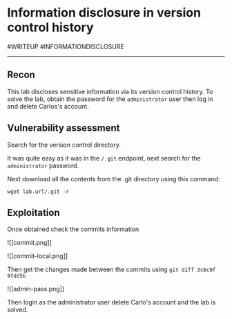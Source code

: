 # Information disclosure in version control history

#WRITEUP 
#INFORMATIONDISCLOSURE 

<hr>

## Recon

This lab discloses sensitive information via its version control history. To solve the lab, obtain the password for the `administrator` user then log in and delete Carlos's account.

## Vulnerability assessment

Search for the version control directory.

It was quite easy as it was in the `/.git` endpoint, next search for the `administrator` password.

Next download all the contents from the .git directory using this command:

`wget lab.url/.git -r`

## Exploitation

Once obtained check the commits information

![[commit.png]]

![[commit-local.png]]

Then get the changes made between the commits using `git diff 3c6c9f 9fdd5b`

![[admin-pass.png]]

Then login as the administrator user delete Carlo's account and the lab is solved.

